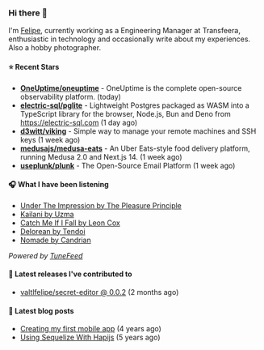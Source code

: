 ### Hi there 👋

I'm [Felipe](https://felipevm.com), currently working as a Engineering Manager at Transfeera, enthusiastic in technology and occasionally write about my experiences. Also a hobby photographer.

#### ⭐ Recent Stars
- **[OneUptime/oneuptime](https://github.com/OneUptime/oneuptime)** - OneUptime is the complete open-source observability platform. (today)
- **[electric-sql/pglite](https://github.com/electric-sql/pglite)** - Lightweight Postgres packaged as WASM into a TypeScript library for the browser, Node.js, Bun and Deno from https://electric-sql.com (1 day ago)
- **[d3witt/viking](https://github.com/d3witt/viking)** - Simple way to manage your remote machines and SSH keys (1 week ago)
- **[medusajs/medusa-eats](https://github.com/medusajs/medusa-eats)** - An Uber Eats-style food delivery platform, running Medusa 2.0 and Next.js 14. (1 week ago)
- **[useplunk/plunk](https://github.com/useplunk/plunk)** - The Open-Source Email Platform (1 week ago)

#### 🎧 What I have been listening
- [Under The Impression by The Pleasure Principle](https://open.spotify.com/track/0kdhJpAOgHfD95FbpPhFOv)
- [Kailani by Uzma](https://open.spotify.com/track/5KBPNVwuAg7oVpKQvEtIeS)
- [Catch Me If I Fall by Leon Cox](https://open.spotify.com/track/3bYLZXk4Vu07bOjIhOlWvF)
- [Delorean by Tendoi](https://open.spotify.com/track/2kIh8ffUj2hTqKSo8ybPKE)
- [Nomade by Candrian](https://open.spotify.com/track/6R48AoBcoZshOkEvvxDxQO)

_Powered by [TuneFeed](https://tunefeed.app?ref=valtlfelipe-gh-profile)_ 

#### 🚀 Latest releases I've contributed to


- [valtlfelipe/secret-editor @ 0.0.2](https://github.com/valtlfelipe/secret-editor/releases/tag/0.0.2) (2 months ago)

#### 📄 Latest blog posts
- [Creating my first mobile app](https://felipevm.com/posts/creating-my-first-mobile-app/) (4 years ago)
- [Using Sequelize With Hapijs](https://felipevm.com/posts/using-sequelize-with-hapijs/) (5 years ago)

